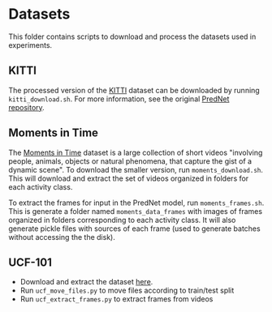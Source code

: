 # Datasets

This folder contains scripts to download and process the datasets used in experiments.

## KITTI

The processed version of the [KITTI](http://www.cvlibs.net/datasets/kitti/) dataset can be downloaded by running `kitti_download.sh`. For more information, see the original [PredNet repository](https://github.com/coxlab/prednet).

## Moments in Time

The [Moments in Time](http://moments.csail.mit.edu) dataset is a large collection of short videos "involving people, animals, objects or natural phenomena, that capture the gist of a dynamic scene". To download the smaller version, run `moments_download.sh`. This will download and extract the set of videos organized in folders for each activity class. 

To extract the frames for input in the PredNet model, run `moments_frames.sh`. This is generate a folder named `moments_data_frames` with images of frames organized in folders corresponding to each activity class. It will also generate pickle files with sources of each frame (used to generate batches without accessing the the disk).

## UCF-101
* Download and extract the dataset [here](http://www.thumos.info/download.html).
* Run `ucf_move_files.py` to move files according to train/test split
* Run `ucf_extract_frames.py` to extract frames from videos

